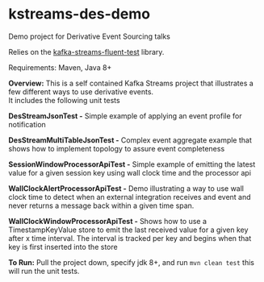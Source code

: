 # kstreams-des-demo
Demo project for Derivative Event Sourcing talks

Relies on the [kafka-streams-fluent-test](https://github.com/jbfletch/kafka-streams-fluent-test) library.

Requirements: 
Maven, Java 8+

**Overview:**
This is a self contained Kafka Streams project that illustrates a few different ways to use derivative events.  
It includes the following unit tests

**DesStreamJsonTest -** Simple example of applying an event profile for notification 

**DesStreamMultiTableJsonTest -** Complex event aggregate example that shows how to implement topology to assure event completeness

**SessionWindowProcessorApiTest -** Simple example of emitting the latest value for a given session key using wall clock time and the processor api

**WallClockAlertProcessorApiTest -** Demo illustrating a way to use wall clock time to detect when an external integration receives and event and never returns a message back within a given time span. 

**WallClockWindowProcessorApiTest -** Shows how to use a TimestampKeyValue store to emit the last received value for a given key after x time interval. The interval is tracked per key and begins when that key is first inserted into the store

**To Run:**
Pull the project down, specify jdk 8+, and run `mvn clean test` this will run the unit tests. 
